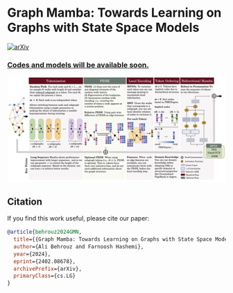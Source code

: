# Graph Mamba: Towards Learning on Graphs with State Space Models

[![arXiv](https://img.shields.io/badge/arXiv-2205.12454-b31b1b.svg)](https://arxiv.org/abs/2402.08678)


### <ins>Codes and models will be available soon.



![GMNs-viz](./GMN.png)



## Citation

If you find this work useful, please cite our paper:
```bibtex
@article{behrouz2024GMN,
  title={{Graph Mamba: Towards Learning on Graphs with State Space Models}}, 
  author={Ali Behrouz and Farnoosh Hashemi},
  year={2024},
  eprint={2402.08678},
  archivePrefix={arXiv},
  primaryClass={cs.LG}
}
```
